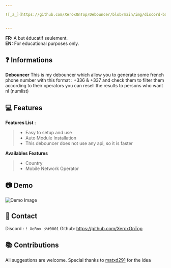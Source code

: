 ```yaml
---

![_a_](https://github.com/XeroxOnTop/Debouncer/blob/main/img/discord-banner-gif-5.gif)


---
```


**FR:** A but éducatif seulement.    
**EN:** For educational purposes only. 


## ❓ Informations

**Debouncer** This is my debouncer which allow you to generate some french phone number with this format : +336 & +337 and check them to filter them according to their operators you can resell the results to persons who want nl (numlist)
 
 
## 💻 Features

__Features List__ :
> - Easy to setup and use
> - Auto Module Installation
> - This debouncer does not use any api, so it is faster

__Availables Features__
> - Country  
> - Mobile Network Operator




 
  
  
## 📷 Demo 
![Demo Image](https://github.com/XeroxOnTop/Debouncer/blob/main/img/debouncergif.gif)  

   
  
  
  
##  📝 Contact   
Discord : `! XeRox ツ#0001`
Github: https://github.com/XeroxOnTop

##  📚 Contributions  
  All suggestions are welcome.
  Special thanks to [matxd291](https://github.com/matxd291) for the idea
